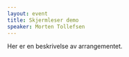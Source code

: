 ```yaml
---
layout: event
title: Skjermleser demo
speaker: Morten Tollefsen
---
```

Her er en beskrivelse av arrangementet.